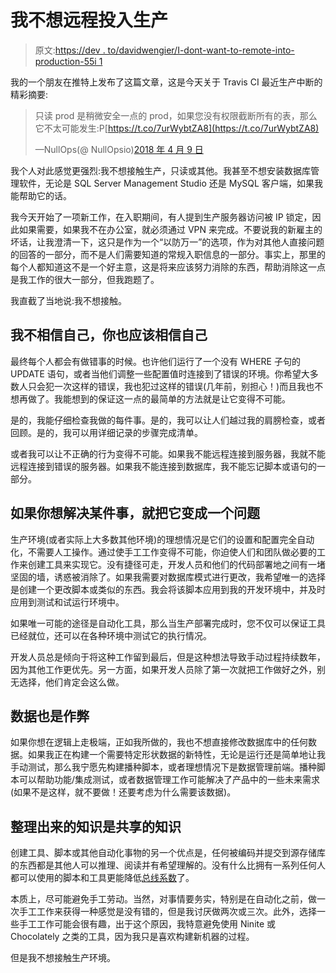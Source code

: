 # 我不想远程投入生产

> 原文:[https://dev . to/davidwengier/I-dont-want-to-remote-into-production-55i 1](https://dev.to/davidwengier/i-dont-want-to-remote-into-production-55i1)

我的一个朋友在推特上发布了这篇文章，这是今天关于 Travis CI 最近生产中断的精彩摘要:

> 只读 prod 是稍微安全一点的 prod，如果您没有权限截断所有的表，那么它不太可能发生:P[https://t.co/7urWybtZA8](https://t.co/7urWybtZA8)
> 
> —NullOps(@ NullOpsio)[2018 年 4 月 9 日](https://twitter.com/NullOpsio/status/983237339634810880?ref_src=twsrc%5Etfw)

我个人对此感觉更强烈:我不想接触生产，只读或其他。我甚至不想安装数据库管理软件，无论是 SQL Server Management Studio 还是 MySQL 客户端，如果我能帮助它的话。

我今天开始了一项新工作，在入职期间，有人提到生产服务器访问被 IP 锁定，因此如果需要，如果我不在办公室，就必须通过 VPN 来完成。不要说我的新雇主的坏话，让我澄清一下，这只是作为一个“以防万一”的选项，作为对其他人直接问题的回答的一部分，而不是人们需要知道的常规入职信息的一部分。事实上，那里的每个人都知道这不是一个好主意，这是将来应该努力消除的东西，帮助消除这一点是我工作的很大一部分，但我跑题了。

我直截了当地说:我不想接触。

## 我不相信自己，你也应该相信自己

最终每个人都会有做错事的时候。也许他们运行了一个没有 WHERE 子句的 UPDATE 语句，或者当他们调整一些配置值时连接到了错误的环境。你希望大多数人只会犯一次这样的错误，我也犯过这样的错误(几年前，别担心！)而且我也不想再做了。我能想到的保证这一点的最简单的方法就是让它变得不可能。

是的，我能仔细检查我做的每件事。是的，我可以让人们越过我的肩膀检查，或者回顾。是的，我可以用详细记录的步骤完成清单。

或者我可以让不正确的行为变得不可能。如果我不能远程连接到服务器，我就不能远程连接到错误的服务器。如果我不能连接到数据库，我不能忘记脚本或语句的一部分。

## 如果你想解决某件事，就把它变成一个问题

生产环境(或者实际上大多数其他环境)的理想情况是它们的设置和配置完全自动化，不需要人工操作。通过使手工工作变得不可能，你迫使人们和团队做必要的工作来创建工具来实现它。没有捷径可走，开发人员和他们的代码部署地之间有一堵坚固的墙，诱惑被消除了。如果我需要对数据库模式进行更改，我希望唯一的选择是创建一个更改脚本或类似的东西。我会将该脚本应用到我的开发环境中，并及时应用到测试和试运行环境中。

如果唯一可能的途径是自动化工具，那么当生产部署完成时，您不仅可以保证工具已经就位，还可以在各种环境中测试它的执行情况。

开发人员总是倾向于将这种工作留到最后，但是这种想法导致手动过程持续数年，因为其他工作更优先。另一方面，如果开发人员除了第一次就把工作做好之外，别无选择，他们肯定会这么做。

## [](#data-is-cheating-too)数据也是作弊

如果你想在逻辑上走极端，正如我所做的，我也不想直接修改数据库中的任何数据。如果我正在构建一个需要特定形状数据的新特性，无论是运行还是简单地让我手动测试，那么我宁愿先构建播种脚本，或者理想情况下是数据管理前端。播种脚本可以帮助功能/集成测试，或者数据管理工作可能解决了产品中的一些未来需求(如果不是这样，就不要做！还要考虑为什么需要该数据)。

## [](#codified-knowledge-is-shared-knowledge)整理出来的知识是共享的知识

创建工具、脚本或其他自动化事物的另一个优点是，任何被编码并提交到源存储库的东西都是其他人可以推理、阅读并有希望理解的。没有什么比拥有一系列任何人都可以使用的脚本和工具更能降低[总线系数](https://en.wikipedia.org/wiki/Bus_factor)了。

本质上，尽可能避免手工劳动。当然，对事情要务实，特别是在自动化之前，做一次手工工作来获得一种感觉是没有错的，但是我讨厌做两次或三次。此外，选择一些手工工作可能会很有趣，出于这个原因，我特意避免使用 Ninite 或 Chocolately 之类的工具，因为我只是喜欢构建新机器的过程。

但是我不想接触生产环境。